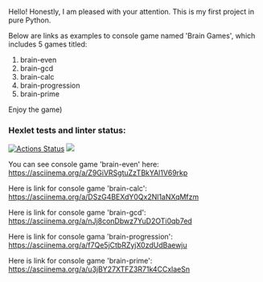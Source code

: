 Hello! Honestly, I am pleased with your attention. This is my first project in pure Python.

Below are links as examples to console game named 'Brain Games', which includes 5 games titled:

1. brain-even
2. brain-gcd
3. brain-calc
4. brain-progression
5. brain-prime

Enjoy the game)


### Hexlet tests and linter status:
[![Actions Status](https://github.com/AntiViruS90/python-project-49/actions/workflows/hexlet-check.yml/badge.svg)](https://github.com/AntiViruS90/python-project-49/actions)
<a href="https://codeclimate.com/github/AntiViruS90/python-project-49/maintainability"><img src="https://api.codeclimate.com/v1/badges/d8e7551f540326eecf1e/maintainability" /></a>

You can see console game 'brain-even' here: https://asciinema.org/a/Z9GiVRSgtuZzTBkYAl1V69rkp

Here is link for console game 'brain-calc': https://asciinema.org/a/DSzG4BEXdY0Qx2Nl1aNXqMfzm

Here is link for console game 'brain-gcd': https://asciinema.org/a/nJj8conDbwz7YuD2OTi0qb7ed

Here is link for console gama 'brain-progression': https://asciinema.org/a/f7Qe5jCtbRZyjX0zdUdBaewju

Here is link for console game 'brain-prime': https://asciinema.org/a/u3jBY27XTFZ3R71k4CCxlaeSn